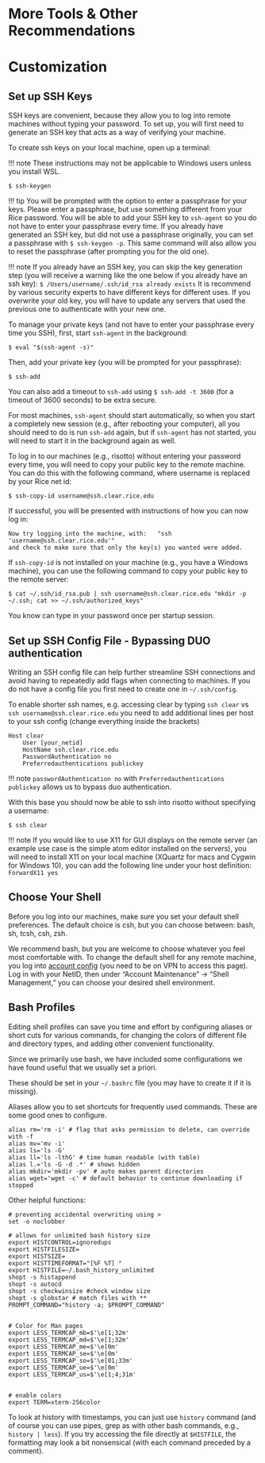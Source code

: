 # More Tools & Other Recommendations

# Customization

## Set up SSH Keys
SSH keys are convenient, because they allow you to log into remote machines without typing your password. To set up, you will first need to generate an SSH key that acts as a way of verifying your machine.

To create ssh keys on your local machine, open up a terminal:

!!! note
    These instructions may not be applicable to Windows users unless you install WSL.
    
    
```
$ ssh-keygen
```

!!! tip
    You will be prompted with the option to enter a passphrase for your keys. Please enter a passphrase, but use something different from your Rice password. You will be able to add your SSH key to `ssh-agent` so you do not have to enter your passphrase every time. If you already have generated an SSH key, but did not use a passphrase originally, you can set a passphrase with `$ ssh-keygen -p`. This same command will also allow you to reset the passphrase (after prompting you for the old one).

!!! note
    If you already have an SSH key, you can skip the key generation step (you will receive a warning like the one below if you already have an ssh key):
    ```
      $ /Users/username/.ssh/id_rsa already exists
    ```
    It is recommend by various security experts to have different keys for different uses.
    If you overwrite your old key, you will have to update any servers that used the previous one to authenticate with your new one.

To manage your private keys (and not have to enter your passphrase every time you SSH), first, start `ssh-agent` in the background:
```
$ eval "$(ssh-agent -s)"
```

Then, add your private key (you will be prompted for your passphrase):
```
$ ssh-add
```

You can also add a timeout to `ssh-add` using `$ ssh-add -t 3600` (for a timeout of 3600 seconds) to be extra secure.

For most machines, `ssh-agent` should start automatically, so when you start a completely new session (e.g., after rebooting your computer), all you should need to do is run `ssh-add` again, but if `ssh-agent` has not started, you will need to start it in the background again as well.

To log in to our machines (e.g., risotto) without entering your password every time, you will need to copy your public key to the remote machine. You can do this with the following command, where username is replaced by your Rice net id:
```
$ ssh-copy-id username@ssh.clear.rice.edu
```

If successful, you will be presented with instructions of how you can now log in:
```
Now try logging into the machine, with:   "ssh 'username@ssh.clear.rice.edu'"
and check to make sure that only the key(s) you wanted were added.
```

If `ssh-copy-id` is not installed on your machine (e.g., you have a Windows machine), you can use the following command to copy your public key to the remote server:
```
$ cat ~/.ssh/id_rsa.pub | ssh username@ssh.clear.rice.edu "mkdir -p ~/.ssh; cat >> ~/.ssh/authorized_keys"
```

You know can type in your password once per startup session.


## Set up SSH Config File - Bypassing DUO authentication
Writing an SSH config file can help further streamline SSH connections and avoid having to repeatedly add flags when connecting to machines. If you do not have a config file you first need to create one in `~/.ssh/config`.

To enable shorter ssh names, e.g. accessing clear by typing `ssh clear` vs `ssh username@ssh.clear.rice.edu` you need to add additional lines per host to your ssh config (change everything inside the brackets)

```
Host clear
	User [your_netid]
	HostName ssh.clear.rice.edu
	PasswordAuthentication no
	Preferredauthentications publickey
```

!!! note
    `passwordAuthentication no` with `Preferredauthentications publickey` allows us to bypass duo authentication.
    
    
With this base you should now be able to ssh into risotto without specifying a username:
```
$ ssh clear
```

!!! note
    If you would like to use X11 for GUI displays on the remote server (an example use case is the simple atom editor installed on the servers), you will need to install X11 on your local machine (XQuartz for macs and Cygwin for Windows 10), you can add the following line under your host definition:
    ```
    ForwardX11 yes
    ```

## Choose Your Shell
Before you log into our machines, make sure you set your default shell preferences. The default choice is csh, but you can choose between: bash, sh, tcsh, csh, zsh.

We recommend bash, but you are welcome to choose whatever you feel most comfortable with. To change the default shell for any remote machine, you log into [account config](https://old.apply.rice.edu/) (you need to be on VPN to access this page). Log in with your NetID, then under “Account Maintenance” -> “Shell Management,” you can choose your desired shell environment.

## Bash Profiles
Editing shell profiles can save you time and effort by configuring aliases or short cuts for various commands, for changing the colors of different file and directory types, and adding other convenient functionality.

Since we primarily use bash, we have included some configurations we have found useful that we usually set a priori.

These should be set in your `~/.bashrc` file (you may have to create it if it is missing).

Aliases allow you to set shortcuts for frequently used commands. These are some good ones to configure.

```
alias rm='rm -i' # flag that asks permission to delete, can override with -f
alias mv='mv -i'
alias ls='ls -G'
alias ll='ls -lthG' # time human readable (with table)
alias l.='ls -G -d .*' # shows hidden
alias mkdir='mkdir -pv' # auto makes parent directories
alias wget='wget -c' # default behavior to continue downloading if stopped
```
Other helpful functions:
```
# preventing accidental overwriting using >
set -o noclobber

# allows for unlimited bash history size
export HISTCONTROL=ignoredups
export HISTFILESIZE=
export HISTSIZE=
export HISTTIMEFORMAT="[%F %T] "
export HISTFILE=~/.bash_history_unlimited
shopt -s histappend
shopt -s autocd
shopt -s checkwinsize #check window size
shopt -s globstar # match files with **
PROMPT_COMMAND="history -a; $PROMPT_COMMAND"


# Color for Man pages
export LESS_TERMCAP_mb=$'\e[1;32m'
export LESS_TERMCAP_md=$'\e[1;32m'
export LESS_TERMCAP_me=$'\e[0m'
export LESS_TERMCAP_se=$'\e[0m'
export LESS_TERMCAP_so=$'\e[01;33m'
export LESS_TERMCAP_ue=$'\e[0m'
export LESS_TERMCAP_us=$'\e[1;4;31m'


# enable colors
export TERM=xterm-256color
```
To look at history with timestamps, you can just use `history` command (and of course you can use pipes, grep as with other bash commands, e.g., `history | less`). If you try accessing the file directly at `$HISTFILE`, the formatting may look a bit nonsensical (with each command preceded by a comment).
